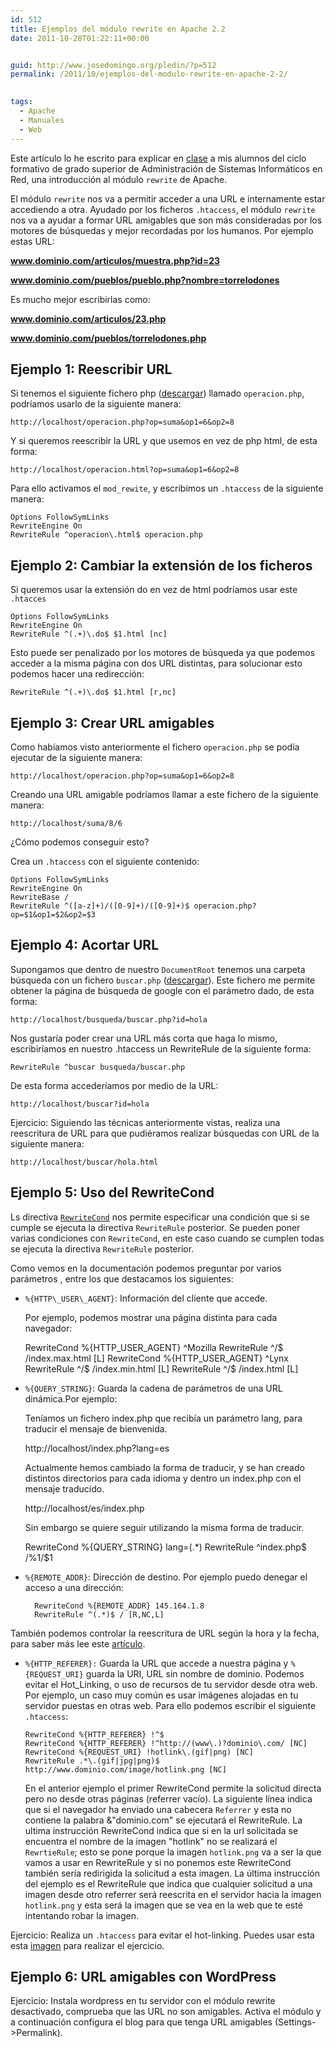 ```yaml
---
id: 512
title: Ejemplos del módulo rewrite en Apache 2.2
date: 2011-10-28T01:22:11+00:00


guid: http://www.josedomingo.org/pledin/?p=512
permalink: /2011/10/ejemplos-del-modulo-rewrite-en-apache-2-2/

  
tags:
  - Apache
  - Manuales
  - Web
---
```

Este artículo lo he escrito para explicar en [clase](http://informatica.gonzalonazareno.org/plataforma/course/view.php?id=40) a mis alumnos del ciclo formativo de grado superior de Administración de Sistemas Informáticos en Red, una introducción al módulo `rewrite` de Apache.

El módulo `rewrite` nos va a permitir acceder a una URL e internamente estar accediendo a otra. Ayudado por los ficheros `.htaccess`, el módulo `rewrite` nos va a ayudar a formar URL amigables que son más consideradas por los motores de búsquedas y mejor recordadas por los humanos. Por ejemplo estas URL:

**www.dominio.com/articulos/muestra.php?id=23**
  
**www.dominio.com/pueblos/pueblo.php?nombre=torrelodones**

Es mucho mejor escribirlas como:

**www.dominio.com/articulos/23.php** 
  
**www.dominio.com/pueblos/torrelodones.php**

## Ejemplo 1: Reescribir URL

Si tenemos el siguiente fichero php ([descargar](http://informatica.gonzalonazareno.org/plataforma/file.php/40/php.txt)) llamado `operacion.php`, podríamos usarlo de la siguiente manera:

    http://localhost/operacion.php?op=suma&op1=6&op2=8

Y si queremos reescribir la URL y que usemos en vez de php html, de esta forma:

    http://localhost/operacion.html?op=suma&op1=6&op2=8

Para ello activamos el `mod_rewite`, y escribimos un `.htaccess` de la siguiente manera:

    Options FollowSymLinks
    RewriteEngine On
    RewriteRule ^operacion\.html$ operacion.php

## Ejemplo 2: Cambiar la extensión de los ficheros

Si queremos usar la extensión do en vez de html podríamos usar este `.htacces`

    Options FollowSymLinks
    RewriteEngine On
    RewriteRule ^(.+)\.do$ $1.html [nc]

Esto puede ser penalizado por los motores de búsqueda ya que podemos acceder a la misma página con dos URL distintas, para solucionar esto podemos hacer una redirección:

    RewriteRule ^(.+)\.do$ $1.html [r,nc]

## Ejemplo 3: Crear URL amigables

Como habíamos visto anteriormente el fichero `operacion.php` se podía ejecutar de la siguiente manera:

    http://localhost/operacion.php?op=suma&op1=6&op2=8

Creando una URL amigable podríamos llamar a este fichero de la siguiente manera:

    http://localhost/suma/8/6

¿Cómo podemos conseguir esto?

Crea un `.htaccess` con el siguiente contenido:

    Options FollowSymLinks
    RewriteEngine On
    RewriteBase /
    RewriteRule ^([a-z]+)/([0-9]+)/([0-9]+)$ operacion.php?op=$1&op1=$2&op2=$3

## Ejemplo 4: Acortar URL

Supongamos que dentro de nuestro `DocumentRoot` tenemos una carpeta búsqueda con un fichero `buscar.php` ([descargar](http://informatica.gonzalonazareno.org/plataforma/file.php/40/buscar.txt)). Este fichero me permite obtener la página de búsqueda de google con el parámetro dado, de esta forma:

    http://localhost/busqueda/buscar.php?id=hola

Nos gustaría poder crear una URL más corta que haga lo mismo, escribiríamos en nuestro .htaccess un RewriteRule de la siguiente forma:

    RewriteRule ^buscar busqueda/buscar.php

De esta forma accederíamos por medio de la URL:

    http://localhost/buscar?id=hola

Ejercicio: Siguiendo las técnicas anteriormente vistas, realiza una reescritura de URL para que pudiéramos realizar búsquedas con URL de la siguiente manera:

    http://localhost/buscar/hola.html

## Ejemplo 5: Uso del RewriteCond

Ls directiva [`RewriteCond`](http://httpd.apache.org/docs/2.0/mod/mod_rewrite.html#rewritecond) nos permite especificar una condición que si se cumple se ejecuta la directiva `RewriteRule` posterior. Se pueden poner varias condiciones con `RewriteCond`, en este caso cuando se cumplen todas se ejecuta la directiva `RewriteRule` posterior.

Como vemos en la documentación podemos preguntar por varios parámetros , entre los que destacamos los siguientes:

* `%{HTTP\_USER\_AGENT}`: Información del cliente que accede.
  
  Por ejemplo, podemos mostrar una página distinta para cada navegador:

    RewriteCond %{HTTP\_USER\_AGENT} ^Mozilla
    RewriteRule ^/$ /index.max.html [L]
    RewriteCond %{HTTP\_USER\_AGENT} ^Lynx
    RewriteRule ^/$ /index.min.html [L]
    RewriteRule ^/$ /index.html [L]

* `%{QUERY_STRING}`: Guarda la cadena de parámetros de una URL dinámica.Por ejemplo:

  Teníamos un fichero index.php que recibía un parámetro lang, para traducir el mensaje de bienvenida.

    http://localhost/index.php?lang=es

  Actualmente hemos cambiado la forma de traducir, y se han creado distintos directorios para cada idioma y dentro un index.php con el mensaje traducido.

    http://localhost/es/index.php

  Sin embargo se quiere seguir utilizando la misma forma de traducir.

    RewriteCond %{QUERY_STRING} lang=(.*)
    RewriteRule ^index\.php$ /%1/$1

* `%{REMOTE_ADDR}`: Dirección de destino. Por ejemplo puedo denegar el acceso a una dirección:

        RewriteCond %{REMOTE_ADDR} 145.164.1.8
        RewriteRule ^(.*)$ / [R,NC,L]

También podemos controlar la reescritura de URL según la hora y la fecha, para saber más lee este [artículo](http://www.askapache.com/htaccess/time_hour-rewritecond-time.html).

* `%{HTTP_REFERER}:` Guarda la URL que accede a nuestra página y `%{REQUEST_URI}` guarda la URI, URL sin nombre de dominio. Podemos evitar el Hot_Linking, o uso de recursos de tu servidor desde otra web. Por ejemplo, un caso muy común es usar imágenes alojadas en tu servidor puestas en otras web. Para ello podemos escribir el siguiente `.htaccess`:

      RewriteCond %{HTTP_REFERER} !^$
      RewriteCond %{HTTP_REFERER} !^http://(www\.)?dominio\.com/ [NC]
      RewriteCond %{REQUEST_URI} !hotlink\.(gif|png) [NC]
      RewriteRule .*\.(gif|jpg|png)$ http://www.dominio.com/image/hotlink.png [NC]

  En el anterior ejemplo el primer RewriteCond permite la solicitud directa pero no desde otras páginas (referrer vacío). La siguiente línea indica que si el navegador ha enviado una cabecera `Referrer` y esta no contiene la palabra &"dominio.com" se ejecutará el RewriteRule. La ultima instrucción RewriteCond indica que si en la url solicitada se encuentra el nombre de la imagen "hotlink" no se realizará el `RewrtieRule`; esto se pone porque la imagen `hotlink.png` va a ser la que vamos a usar en RewriteRule y si no ponemos este RewriteCond también sería redirigida la solicitud a esta imagen. La última instrucción del ejemplo es el RewriteRule que indica que cualquier solicitud a una imagen desde otro referrer será reescrita en el servidor hacia la imagen `hotlink.png` y esta será la imagen que se vea en la web que te esté intentando robar la imagen.

Ejercicio: Realiza un `.htaccess` para evitar el hot-linking. Puedes usar esta esta [imagen](http://informatica.gonzalonazareno.org/plataforma/file.php/40/hotlink.gif) para realizar el ejercicio.

## Ejemplo 6: URL amigables con WordPress

Ejercicio: Instala wordpress en tu servidor con el módulo rewrite desactivado, comprueba que las URL no son amigables. Activa el módulo y a continuación configura el blog para que tenga URL amigables (Settings->Permalink).

<!-- AddThis Advanced Settings generic via filter on the_content -->

<!-- AddThis Share Buttons generic via filter on the_content -->